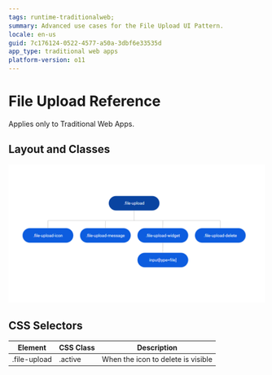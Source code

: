 ```yaml
---
tags: runtime-traditionalweb; 
summary: Advanced use cases for the File Upload UI Pattern.
locale: en-us
guid: 7c176124-0522-4577-a50a-3dbf6e33535d
app_type: traditional web apps
platform-version: o11
---
```


# File Upload Reference

<div class="info" markdown="1">

Applies only to Traditional Web Apps.

</div>

## Layout and Classes

![](<images/fileupload-image-2.png>)

## CSS Selectors

| Element |  CSS Class |  Description  |
| ---|---|---
| .file-upload | .active |  When the icon to delete is visible |


